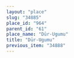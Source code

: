 ```yaml
---
layout: "place"
slug: "34885"
place_id: "964"
parent_id: "61"
place_name: "Dūr-Ugumu"
title: "Dūr-Ugumu"
previous_item: "34888"
---
```

